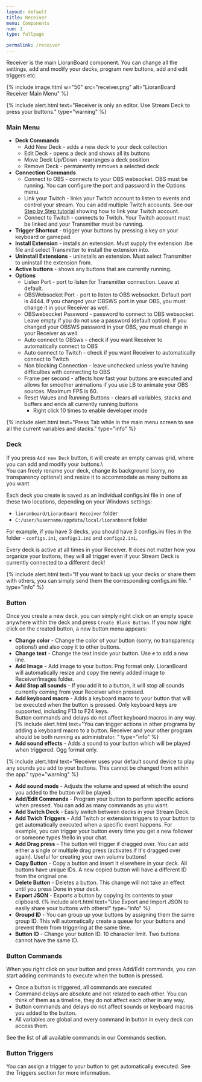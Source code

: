 ```yaml
---
layout: default
title: Receiver
menu: Components
num: 1
type: fullpage

permalink: /receiver
---
```

Receiver is the main LioranBoard component. You can change all the settings, add and modify your decks, program new buttons, add and edit triggers etc. 

{% include image.html w="50" src="receiver.png" alt="LioranBoard Receiver Main Menu" %}

{% include alert.html text="Receiver is only an editor. Use Stream Deck to press your buttons." type="warning" %} 

### Main Menu
- **Deck Commands**
   - Add New Deck - adds a new deck to your deck collection 
   - Edit Deck - opens a deck and shows all its buttons
   - Move Deck Up/Down - rearranges a deck position
   - Remove Deck - permanently removes a selected deck 
- **Connection Commands**
   - Connect to OBS - connects to your OBS websocket. OBS must be running. You can configure the port and password in the Options menu.
   - Link your Twitch - links your Twitch account to listen to events and control your stream. You can add multiple Twitch accounts. See our 
    [Step by Step tutorial](step-by-step.html) showing how to link your Twitch account. 
   - Connect to Twitch - connects to Twitch. Your Twitch account must be linked and your Transmitter must be running. 
- **Trigger Shortcut** - trigger your buttons by pressing a key on your keyboard or gamepad. 
- **Install Extension** - installs an extension. Must supply the extension .lbe file and select Transmitter to install the extension into. 
- **Uninstall Extensions** - uninstalls an extension. Must select Transmitter to uninstall the extension from. 
- **Active buttons** - shows any buttons that are currently running. 
- **Options** 
    - Listen Port - port to listen for Transmitter connection. Leave at default. 
    - OBSWebsocket Port - port to listen to OBS websocket. Default port is 4444. If you changed your OBSWS port in your OBS, you must change it in your Receiver as well. 
    - OBSwebsocket Password - password to connect to OBS websocket. Leave empty if you do not use a password (default option). If you changed your OBSWS password in your OBS, you must change in your Receiver as well. 
    - Auto connect to OBSws - check if you want Receiver to automatically connect to OBS
    - Auto connect to Twitch - check if you want Receiver to automatically connect to Twitch 
    - Non blocking Connection - leave unchecked unless you're having difficulties with connecting to OBS 
    - Frame per second - affects how fast your buttons are executed and allows for smoother animations if you use LB to animate your OBS sources. Maximum FPS is 60. 
    - Reset Values and Running Buttons - clears all variables, stacks and buffers and ends all currently running buttons 
        - Right click 10 times to enable developer mode 

{% include alert.html text="Press Tab while in the main menu screen to see all the current variables and stacks." type="info" %}   

### Deck

If you press `Add new Deck` button, it will create an empty canvas grid, where you can add and modify your buttons.\    
You can freely rename your deck, change its background (sorry, no transparency options!) and resize it to accommodate as many buttons as you want.

Each deck you create is saved as an individual configs.ini file in one of these two locations, depending on your Windows settings: 
- <code>lioranboard/LioranBoard Receiver</code> folder
- <code>C:/user/%username/appdata/local/lioranboard</code> folder

For example, if you have 3 decks, you should have 3 configs.ini files in the folder - <code>configs.ini</code>, <code>configs1.ini</code> and <code>configs2.ini</code>.

Every deck is active at all times in your Receiver. It does not matter how you organize your buttons, they will all trigger even if your Stream Deck is currently connected to a different deck!

{% include alert.html text="If you want to back up your decks or share them with others, you can simply send them the corresponding configs.ini file. " type="info" %}      

### Button 
Once you create a new deck, you can simply right click on an empty space anywhere within the deck and press `Create Blank Button`. If you now right click on the created button, a new button menu appears: 
- **Change color** - Change the color of your button (sorry, no transparency options!) and also copy it to other buttons. 
- **Change text** - Change the text inside your button. Use <code>#</code> to add a new line.
- **Add Image** - Add image to your button. Png format only. LioranBoard will automatically resize and copy the newly added image to Receiver/images folder. 
- **Add Stop all sounds** - If you add it to a button, it will stop all sounds currently coming from your Receiver when pressed. 
- **Add keyboard macro** - Adds a keyboard macro to your button that will be executed when the button is pressed. Only keyboard keys are supported, including F13 to F24 keys.   
Button commands and delays do not affect keyboard macros in any way.
{% include alert.html text="You can trigger actions in other programs by adding a keyboard macro to a button. Receiver and your other program should be both running as administrator. " type="info" %}    
- **Add sound effects** - Adds a sound to your button which will be played when triggered. Ogg format only. 

{% include alert.html text="Receiver uses your default sound device to play any sounds you add to your buttons. This cannot be changed from within the app." type="warning" %}    
- **Add sound mods** - Adjusts the volume and speed at which the sound you added to the button will be played. 
- **Add/Edit Commands** - Program your button to perform specific actions when pressed. You can add as many commands as you want. 
- **Add Switch Deck** - Easily switch between decks in your Stream Deck. 
- **Add Twich Triggers** - Add Twitch or extension triggers to your button to get automatically executed when a specific event happens. For example, you can trigger your button every time you get a new follower or someone types !hello in your chat. 
- **Add Drag press** - The button will trigger if dragged over. You can add either a single or multiple drag press (activates if it's dragged over again). Useful for creating your own volume buttons! 
- **Copy Button** - Copy a button and insert it elsewhere in your deck. All buttons have unique IDs. A new copied button will have a different ID from the original one.
- **Delete Button** - Deletes a button. This change will not take an effect until you press Done in your deck. 
- **Export JSON** - Exports a button by copying its contents to your clipboard. 
{% include alert.html text="Use Export and Import JSON to easily share your buttons with others!" type="info" %}  
- **Groupd ID** - You can group up your buttons by assigning them the same group ID. This will automatically create a queue for your buttons and prevent them from triggering at the same time. 
- **Button ID** - Change your button ID. 10 character limit. Two buttons cannot have the same ID. 

### Button Commands
When you right click on your button and press Add/Edit commands, you can start adding commands to execute when the button is pressed.     
- Once a button is triggered, all commands are executed
- Command delays are absolute and not related to each other. You can think of them as a timeline, they do not affect each other in any way. 
- Button commands and delays do not affect sounds or keyboard macros you added to the button.
- All variables are global and every command in button in every deck can access them.  

See the list of all available commands in our Commands section. 

### Button Triggers
You can assign a trigger to your button to get automatically executed. 
See the Triggers section for more information. 
